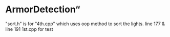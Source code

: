 # ArmorDetection“
"sort.h" is for "4th.cpp" which uses oop method to sort the lights. line 177 & line 191 
1st.cpp for test
